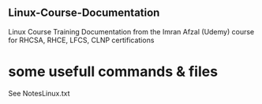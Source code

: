 ## Linux-Course-Documentation
Linux Course Training Documentation from the Imran Afzal (Udemy) course for RHCSA, RHCE, LFCS, CLNP certifications 

# some usefull commands & files 
See NotesLinux.txt

